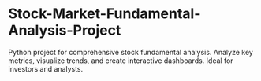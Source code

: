 # Stock-Market-Fundamental-Analysis-Project
Python project for comprehensive stock fundamental analysis. Analyze key metrics, visualize trends, and create interactive dashboards. Ideal for investors and analysts.
